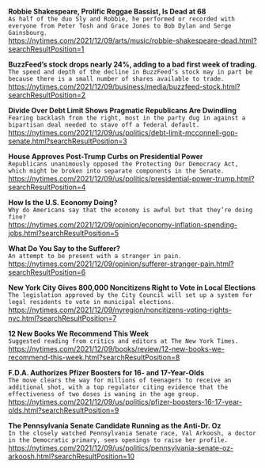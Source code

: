 **Robbie Shakespeare, Prolific Reggae Bassist, Is Dead at 68**\
`As half of the duo Sly and Robbie, he performed or recorded with everyone from Peter Tosh and Grace Jones to Bob Dylan and Serge Gainsbourg.`\
https://nytimes.com/2021/12/09/arts/music/robbie-shakespeare-dead.html?searchResultPosition=1

**BuzzFeed’s stock drops nearly 24%, adding to a bad first week of trading.**\
`The speed and depth of the decline in BuzzFeed’s stock may in part be because there is a small number of shares available to trade.`\
https://nytimes.com/2021/12/09/business/media/buzzfeed-stock.html?searchResultPosition=2

**Divide Over Debt Limit Shows Pragmatic Republicans Are Dwindling**\
`Fearing backlash from the right, most in the party dug in against a bipartisan deal needed to stave off a federal default.`\
https://nytimes.com/2021/12/09/us/politics/debt-limit-mcconnell-gop-senate.html?searchResultPosition=3

**House Approves Post-Trump Curbs on Presidential Power**\
`Republicans unanimously opposed the Protecting Our Democracy Act, which might be broken into separate components in the Senate.`\
https://nytimes.com/2021/12/09/us/politics/presidential-power-trump.html?searchResultPosition=4

**How Is the U.S. Economy Doing?**\
`Why do Americans say that the economy is awful but that they’re doing fine?`\
https://nytimes.com/2021/12/09/opinion/economy-inflation-spending-jobs.html?searchResultPosition=5

**What Do You Say to the Sufferer?**\
`An attempt to be present with a stranger in pain.`\
https://nytimes.com/2021/12/09/opinion/sufferer-stranger-pain.html?searchResultPosition=6

**New York City Gives 800,000 Noncitizens Right to Vote in Local Elections**\
`The legislation approved by the City Council will set up a system for legal residents to vote in municipal elections.`\
https://nytimes.com/2021/12/09/nyregion/noncitizens-voting-rights-nyc.html?searchResultPosition=7

**12 New Books We Recommend This Week**\
`Suggested reading from critics and editors at The New York Times.`\
https://nytimes.com/2021/12/09/books/review/12-new-books-we-recommend-this-week.html?searchResultPosition=8

**F.D.A. Authorizes Pfizer Boosters for 16- and 17-Year-Olds**\
`The move clears the way for millions of teenagers to receive an additional shot, with a top regulator citing evidence that the effectiveness of two doses is waning in the age group.`\
https://nytimes.com/2021/12/09/us/politics/pfizer-boosters-16-17-year-olds.html?searchResultPosition=9

**The Pennsylvania Senate Candidate Running as the Anti-Dr. Oz**\
`In the closely watched Pennsylvania Senate race, Val Arkoosh, a doctor in the Democratic primary, sees openings to raise her profile.`\
https://nytimes.com/2021/12/09/us/politics/pennsylvania-senate-oz-arkoosh.html?searchResultPosition=10

